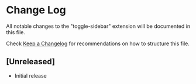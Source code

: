 # Change Log

All notable changes to the "toggle-sidebar" extension will be documented in this file.

Check [Keep a Changelog](http://keepachangelog.com/) for recommendations on how to structure this file.

## [Unreleased]

- Initial release